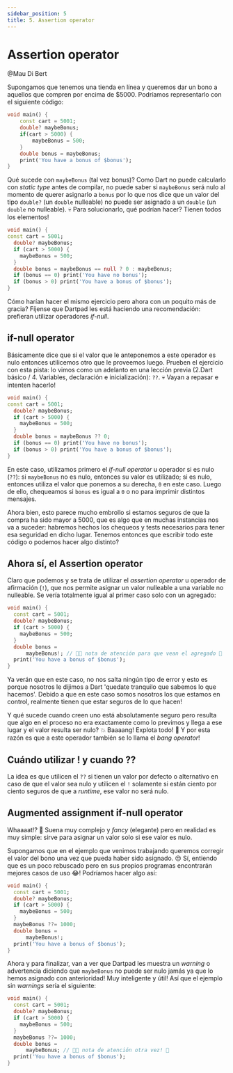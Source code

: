 ```yaml
---
sidebar_position: 5
title: 5. Assertion operator
---
```


# Assertion operator

@Mau Di Bert

Supongamos que tenemos una tienda en línea y queremos dar un bono a aquellos que compren por encima de $5000. Podríamos representarlo con el siguiente código:

```dart
void main() {
    const cart = 5001;
    double? maybeBonus;
    if(cart > 5000) {
        maybeBonus = 500;
    }
    double bonus = maybeBonus;
    print('You have a bonus of $bonus');
}
```

Qué sucede con `maybeBonus` (tal vez bonus)? Como Dart no puede calcularlo con _static type_ antes de compilar, no puede saber si `maybeBonus` será nulo al momento de querer asignarlo a `bonus` por lo que nos dice que un valor del tipo `double?` (un `double` nulleable) no puede ser asignado a un `double` (un `double` no nulleable). 💀 Para solucionarlo, qué podrían hacer? Tienen todos los elementos!

```dart
void main() {
const cart = 5001;
  double? maybeBonus;
  if (cart > 5000) {
    maybeBonus = 500;
  }
  double bonus = maybeBonus == null ? 0 : maybeBonus;
  if (bonus == 0) print('You have no bonus');
  if (bonus > 0) print('You have a bonus of $bonus');
}
```

Cómo harían hacer el mismo ejercicio pero ahora con un poquito más de gracia? Fíjense que Dartpad les está haciendo una recomendación: prefieran utilizar operadores _if-null_.

## if-null operator

Básicamente dice que si el valor que le anteponemos a este operador es nulo entonces utilicemos otro que le proveemos luego. Prueben el ejercicio con esta pista: lo vimos como un adelanto en una lección previa (2.Dart básico / 4. Variables, declaración e inicialización): `??`. 💀 Vayan a repasar e intenten hacerlo!

```dart
void main() {
const cart = 5001;
  double? maybeBonus;
  if (cart > 5000) {
    maybeBonus = 500;
  }
  double bonus = maybeBonus ?? 0;
  if (bonus == 0) print('You have no bonus');
  if (bonus > 0) print('You have a bonus of $bonus');
}
```

En este caso, utilizamos primero el _if-null operator_ u operador si es nulo (`??`): si `maybeBonus` no es nulo, entonces su valor es utilizado; si es nulo, entonces utiliza el valor que ponemos a su derecha, `0` en este caso. Luego de ello, chequeamos si `bonus` es igual a `0` o no para imprimir distintos mensajes.

Ahora bien, esto parece mucho embrollo si estamos seguros de que la compra ha sido mayor a 5000, que es algo que en muchas instancias nos va a suceder: habremos hechos los chequeos y tests necesarios para tener esa seguridad en dicho lugar. Tenemos entonces que escribir todo este código o podemos hacer algo distinto?

## Ahora sí, el Assertion operator

Claro que podemos y se trata de utilizar el _assertion operator_ u operador de afirmación (`!`), que nos permite asignar un valor nulleable a una variable no nulleable. Se vería totalmente igual al primer caso solo con un agregado:

```dart
void main() {
  const cart = 5001;
  double? maybeBonus;
  if (cart > 5000) {
    maybeBonus = 500;
  }
  double bonus =
      maybeBonus!; // 💃🏼 nota de atención para que vean el agregado 🤣
  print('You have a bonus of $bonus');
}
```

Ya verán que en este caso, no nos salta ningún tipo de error y esto es porque nosotros le dijimos a Dart 'quedate tranquilo que sabemos lo que hacemos'. Debido a que en este caso somos nosotros los que estamos en control, realmente tienen que estar seguros de lo que hacen!

Y qué sucede cuando creen uno está absolutamente seguro pero resulta que algo en el proceso no era exactamente como lo previmos y llega a ese lugar y el valor resulta ser nulo? 💥 Baaaang! Explota todo! 🤣 Y por esta razón es que a este operador también se lo llama el _bang operator_!

## Cuándo utilizar ! y cuando ??

La idea es que utilicen el `??` si tienen un valor por defecto o alternativo en caso de que el valor sea nulo y utilicen el `!` solamente si están ciento por ciento seguros de que a _runtime_, ese valor no será nulo.

## Augmented assignment if-null operator

Whaaaat!? 🤣 Suena muy complejo y _fancy_ (elegante) pero en realidad es muy simple: sirve para asignar un valor solo si ese valor es nulo.

Supongamos que en el ejemplo que venimos trabajando queremos corregir el valor del bono una vez que pueda haber sido asignado. 😒 Sí, entiendo que es un poco rebuscado pero en sus propios programas encontrarán mejores casos de uso 😂! Podríamos hacer algo así:

```dart
void main() {
  const cart = 5001;
  double? maybeBonus;
  if (cart > 5000) {
    maybeBonus = 500;
  }
  maybeBonus ??= 1000;
  double bonus =
      maybeBonus!;
  print('You have a bonus of $bonus');
}
```

Ahora y para finalizar, van a ver que Dartpad les muestra un _warning_ o advertencia diciendo que `maybeBonus` no puede ser nulo jamás ya que lo hemos asignado con anterioridad! Muy inteligente y útil! Así que el ejemplo sin _warnings_ sería el siguiente:

```dart
void main() {
  const cart = 5001;
  double? maybeBonus;
  if (cart > 5000) {
    maybeBonus = 500;
  }
  maybeBonus ??= 1000;
  double bonus =
      maybeBonus; // 💃🏼 nota de atención otra vez! 🤣
  print('You have a bonus of $bonus');
}
```
